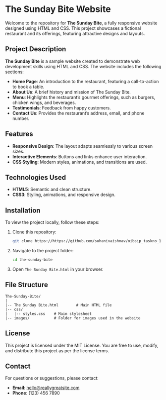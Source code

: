 # The Sunday Bite Website

Welcome to the repository for **The Sunday Bite**, a fully responsive website designed using HTML and CSS. This project showcases a fictional restaurant and its offerings, featuring attractive designs and layouts.

## Project Description

**The Sunday Bite** is a sample website created to demonstrate web development skills using HTML and CSS. The website includes the following sections:

- **Home Page**: An introduction to the restaurant, featuring a call-to-action to book a table.
- **About Us**: A brief history and mission of The Sunday Bite.
- **Menu**: Highlights the restaurant’s gourmet offerings, such as burgers, chicken wings, and beverages.
- **Testimonials**: Feedback from happy customers.
- **Contact Us**: Provides the restaurant’s address, email, and phone number.

## Features

- **Responsive Design**: The layout adapts seamlessly to various screen sizes.
- **Interactive Elements**: Buttons and links enhance user interaction.
- **CSS Styling**: Modern styles, animations, and transitions are used.

## Technologies Used

- **HTML5**: Semantic and clean structure.
- **CSS3**: Styling, animations, and responsive design.

## Installation

To view the project locally, follow these steps:

1. Clone this repository:
   ```bash
   git clone https://https://github.com/suhanivaishnav/oibsip_taskno_1
   ```
2. Navigate to the project folder:
   ```bash
   cd the-sunday-bite
   ```
3. Open `The Sunday Bite.html` in your browser.

## File Structure

```
The-Sunday-Bite/
|
|-- The Sunday Bite.html        # Main HTML file
|-- css/
|   |-- styles.css    # Main stylesheet
|-- images/           # Folder for images used in the website
```

## License

This project is licensed under the MIT License. You are free to use, modify, and distribute this project as per the license terms.

## Contact

For questions or suggestions, please contact:

- **Email**: hello@reallygreatsite.com
- **Phone**: (123) 456 7890

